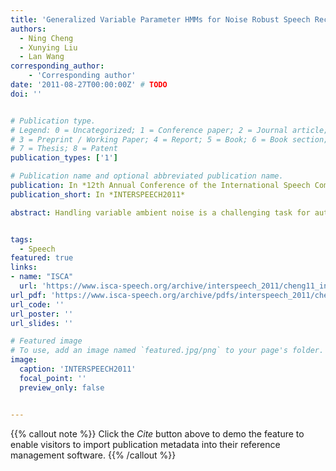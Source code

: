 ```yaml
---
title: 'Generalized Variable Parameter HMMs for Noise Robust Speech Recognition'
authors:
  - Ning Cheng
  - Xunying Liu
  - Lan Wang
corresponding_author:
    - 'Corresponding author'
date: '2011-08-27T00:00:00Z' # TODO
doi: ''


# Publication type.
# Legend: 0 = Uncategorized; 1 = Conference paper; 2 = Journal article;
# 3 = Preprint / Working Paper; 4 = Report; 5 = Book; 6 = Book section;
# 7 = Thesis; 8 = Patent
publication_types: ['1']

# Publication name and optional abbreviated publication name.
publication: In *12th Annual Conference of the International Speech Communication Association*
publication_short: In *INTERSPEECH2011*

abstract: Handling variable ambient noise is a challenging task for automatic speech recognition (ASR) systems. To address this issue, multi-style, noise condition independent (CI) model training using speech data collected in diverse noise environments, or uncertainty decoding techniques can be used. An alternative approach is to explicitly approximate the continuous trajectory of Gaussian component mean and variance parameters against the varying noise level, for example, using variable parameter HMMs (VP-HMM). This paper investigates a more generalized form of variable parameter HMMs (GVP-HMM). In addition to Gaussian component means and variances, it can also provide a more compact trajectory modelling for tied linear transformations. An alternative noise condition dependent (CD) training algorithm is also proposed to handle the bias to training noise condition distribution. Consistent error rate gains were obtained over conventional VP-HMM mean and variance only trajectory modelling on a medium vocabulary Mandarin Chinese in-car navigation command recognition task.


tags:
  - Speech
featured: true
links:
- name: "ISCA"
  url: 'https://www.isca-speech.org/archive/interspeech_2011/cheng11_interspeech.html'
url_pdf: 'https://www.isca-speech.org/archive/pdfs/interspeech_2011/cheng11_interspeech.pdf'
url_code: ''
url_poster: ''
url_slides: ''

# Featured image
# To use, add an image named `featured.jpg/png` to your page's folder.
image:
  caption: 'INTERSPEECH2011'
  focal_point: ''
  preview_only: false


---
```


{{% callout note %}}
Click the _Cite_ button above to demo the feature to enable visitors to import publication metadata into their reference management software.
{{% /callout %}}

